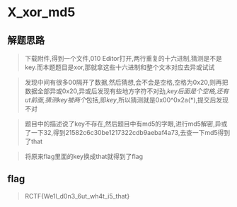 # X_xor_md5

## 解题思路

> 下载附件,得到一个文件,010 Editor打开,两行重复的十六进制,猜测是不是key.而本题题目是xor,那就拿这些十六进制和整个文本对应去异或试试

> 发现中间有很多00隔开了数据,然后猜想,会不会是空格,空格为0x20,则再把数据全部异或0x20,异或后发现有些地方字符不对劲,*key后面是个空格,还有ut前面,猜测key被两个*包括,即*key*,所以猜测就是0x00^0x2a(*),提交后发现不对

> 题目中的描述说了key不存在,然后题目中有md5的字眼,进行md5解密,异或了一下32,得到21582c6c30be1217322cdb9aebaf4a73,去查一下md5得到了that

> 将原来flag里面的key换成that就得到了flag

## flag

> RCTF{We1l_d0n3_6ut_wh4t_i5_that}